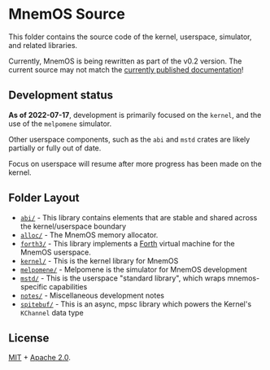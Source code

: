 # MnemOS Source

This folder contains the source code of the kernel, userspace, simulator, and related libraries.

Currently, MnemOS is being rewritten as part of the v0.2 version. The current source may not
match the [currently published documentation](https://mnemos.jamesmunns.com)!

## Development status

**As of 2022-07-17**, development is primarily focused on the `kernel`, and the use of the `melpomene` simulator.

Other userspace components, such as the `abi` and `mstd` crates are likely partially or fully out of date.

Focus on userspace will resume after more progress has been made on the kernel.

## Folder Layout

* [`abi/`] - This library contains elements that are stable and shared across the kernel/userspace boundary
* [`alloc/`] - The MnemOS memory allocator.
* [`forth3/`] - This library implements a [Forth] virtual machine for the MnemOS userspace.
* [`kernel/`] - This is the kernel library for MnemOS
* [`melpomene/`] - Melpomene is the simulator for MnemOS development
* [`mstd/`] - This is the userspace "standard library", which wraps mnemos-specific capabilities
* [`notes/`] - Miscellaneous development notes
* [`spitebuf/`] - This is an async, mpsc library which powers the Kernel's `KChannel` data type

[`abi/`]: ./abi/
[`alloc/`]: ./alloc
[`forth3/`]: ./forth3
[`kernel/`]: ./kernel/
[`melpomene/`]: ./melpomene/
[`mstd/`]: ./mstd/
[`notes/`]: ./notes/
[`spitebuf/`]: ./spitebuf

[Forth]: https://forth-standard.org/

## License

[MIT] + [Apache 2.0].

[MIT]: ./../LICENSE-MIT
[Apache 2.0]: ./../LICENSE-APACHE
